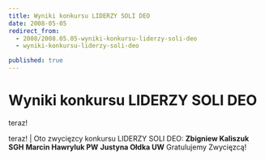 ```yaml
---
title: Wyniki konkursu LIDERZY SOLI DEO
date: 2008-05-05
redirect_from: 
  - 2008/2008.05.05-wyniki-konkursu-liderzy-soli-deo
  - wyniki-konkursu-liderzy-soli-deo

published: true
---
```




# Wyniki konkursu LIDERZY SOLI DEO

<time>teraz!</time>

teraz! | 
Oto zwycięzcy konkursu LIDERZY SOLI DEO:
**Zbigniew Kaliszuk SGH**
**Marcin Hawryluk PW**
**Justyna Ołdka UW**
Gratulujemy Zwycięzcą!


<!--CONTENT FROM OLD SERVER (jos before 2013): teraz! | 
Oto zwycięzcy konkursu LIDERZY SOLI DEO:
**Zbigniew Kaliszuk SGH**
**Marcin Hawryluk PW**
**Justyna Ołdka UW**
Gratulujemy Zwycięzcą!

-->

<!--{{json:{"created_date":"2008-05-05 16:21:17","publish_down":"0000-00-00 00:00:00","id":"624"}}}-->